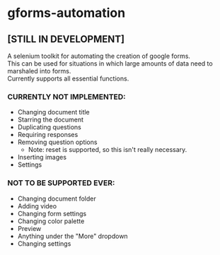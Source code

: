 # gforms-automation
## [STILL IN DEVELOPMENT]<br>
A selenium toolkit for automating the creation of google forms.<br>
This can be used for situations in which large amounts of data need to marshaled into forms.<br>
Currently supports all essential functions.

### CURRENTLY NOT IMPLEMENTED:
- Changing document title
- Starring the document
- Duplicating questions
- Requiring responses
- Removing question options
  - Note: reset is supported, so this isn't really necessary.
- Inserting images
- Settings

### NOT TO BE SUPPORTED EVER:
- Changing document folder
- Adding video
- Changing form settings
- Changing color palette
- Preview
- Anything under the "More" dropdown
- Changing settings
